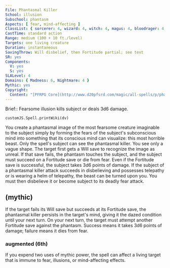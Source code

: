 ```yaml
---
File: Phantasmal Killer
School: illusion
Subschool: phantasm
Aspects: [ fear, mind-affecting ]
ClassList: { sorcerer: 4, wizard: 4, witch: 4, magus: 4, bloodrager: 4, psychic: 4, mesmerist: 4, spiritualist: 4, medium: 3 }
CastTime: standard action
Range: medium (100 + 10 ft./level)
Targets: one living creature
Duration: instantaneous
SavingThrow: Will disbelief, then Fortitude partial; see text
SR: yes
Components:
  V: yes
  S: yes
SLALevel: 4
Domains: { Madness: 6, Nightmare: 4 }
Mythic: yes
Copyright:
  Content: "[PFRPG Core](http://www.d20pfsrd.com/magic/all-spells/p/phantasmal-killer)"
---
```

Brief:: Fearsome illusion kills subject or deals 3d6 damage.

```dataviewjs
customJS.Spell.printWiki(dv)
```

You create a phantasmal image of the most fearsome creature imaginable to the subject simply by forming the fears of the subject's subconscious mind into something that its conscious mind can visualize: this most horrible beast. Only the spell's subject can see the phantasmal killer. You see only a vague shape. The target first gets a Will save to recognize the image as unreal. If that save fails, the phantasm touches the subject, and the subject must succeed on a Fortitude save or die from fear.  Even if the Fortitude save is successful, the subject takes 3d6 points of damage.  If the subject of a phantasmal killer attack succeeds in disbelieving and possesses telepathy or is wearing a helm of telepathy, the beast can be turned upon you. You must then disbelieve it or become subject to its deadly fear attack.


## (mythic)

If the target fails its Will save but succeeds at its Fortitude save, the phantasmal killer persists in the target's mind, giving it the dazed condition until your next turn. On your next turn, the target must attempt another Fortitude save against the phantasm. Success means it takes 3d6 points of damage; failure means it dies from fear.


### augmented (6th)

If you expend two uses of mythic power, the spell can affect a living target that is immune to fear, illusions, or mind-affecting effects.
